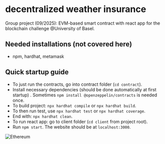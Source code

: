 # decentralized weather insurance

Group project (09/2025): EVM-based smart contract with react app for the blockchain challenge @University of Basel.

## Needed installations (not covered here)

- npm, hardhat, metamask

## Quick startup guide

  - To just run the contracts, go into contract folder (`cd contract`).
  - Install necessary dependencies (should be done automatically at first startup) . Sometimes `npm install @openzeppelin/contracts` is needed once.
  - To build project: `npx hardhat compile` or `npx hardhat build`.
  - To then run test, use `npx hardhat test` or `npx hardhat coverage`.
  - End with: `npx hardhat clean`.
  - To run react app: go to client folder (`cd client` from project root).
  - Run `npm start`. The website should be at `localhost:3000`.

![Ethereum](https://img.shields.io/badge/Ethereum-ETH-3C3C3D?logo=ethereum&logoColor=white&style=for-the-badge)
